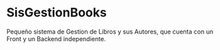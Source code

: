 # SisGestionBooks
Pequeño sistema de Gestion de Libros y sus Autores, que cuenta con un Front y un Backend independiente.

